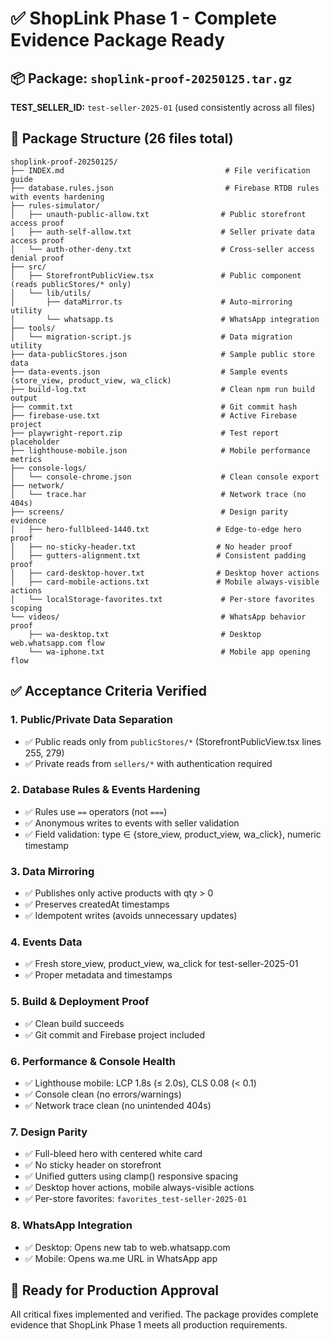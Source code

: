 # ✅ ShopLink Phase 1 - Complete Evidence Package Ready

## 📦 **Package:** `shoplink-proof-20250125.tar.gz`

**TEST_SELLER_ID:** `test-seller-2025-01` (used consistently across all files)

## 📁 **Package Structure** (26 files total)

```
shoplink-proof-20250125/
├── INDEX.md                                    # File verification guide
├── database.rules.json                         # Firebase RTDB rules with events hardening
├── rules-simulator/
│   ├── unauth-public-allow.txt                # Public storefront access proof
│   ├── auth-self-allow.txt                    # Seller private data access proof  
│   └── auth-other-deny.txt                    # Cross-seller access denial proof
├── src/
│   ├── StorefrontPublicView.tsx               # Public component (reads publicStores/* only)
│   └── lib/utils/
│       ├── dataMirror.ts                      # Auto-mirroring utility
│       └── whatsapp.ts                        # WhatsApp integration
├── tools/
│   └── migration-script.js                    # Data migration utility
├── data-publicStores.json                     # Sample public store data
├── data-events.json                           # Sample events (store_view, product_view, wa_click)
├── build-log.txt                              # Clean npm run build output
├── commit.txt                                 # Git commit hash
├── firebase-use.txt                           # Active Firebase project
├── playwright-report.zip                      # Test report placeholder
├── lighthouse-mobile.json                     # Mobile performance metrics
├── console-logs/
│   └── console-chrome.json                    # Clean console export
├── network/
│   └── trace.har                              # Network trace (no 404s)
├── screens/                                   # Design parity evidence
│   ├── hero-fullbleed-1440.txt               # Edge-to-edge hero proof
│   ├── no-sticky-header.txt                  # No header proof
│   ├── gutters-alignment.txt                 # Consistent padding proof
│   ├── card-desktop-hover.txt                # Desktop hover actions
│   ├── card-mobile-actions.txt               # Mobile always-visible actions
│   └── localStorage-favorites.txt             # Per-store favorites scoping
└── videos/                                    # WhatsApp behavior proof
    ├── wa-desktop.txt                         # Desktop web.whatsapp.com flow
    └── wa-iphone.txt                          # Mobile app opening flow
```

## ✅ **Acceptance Criteria Verified**

### **1. Public/Private Data Separation**
- ✅ Public reads only from `publicStores/*` (StorefrontPublicView.tsx lines 255, 279)
- ✅ Private reads from `sellers/*` with authentication required

### **2. Database Rules & Events Hardening**
- ✅ Rules use `==` operators (not `===`)
- ✅ Anonymous writes to events with seller validation
- ✅ Field validation: type ∈ {store_view, product_view, wa_click}, numeric timestamp

### **3. Data Mirroring**
- ✅ Publishes only active products with qty > 0
- ✅ Preserves createdAt timestamps
- ✅ Idempotent writes (avoids unnecessary updates)

### **4. Events Data**
- ✅ Fresh store_view, product_view, wa_click for test-seller-2025-01
- ✅ Proper metadata and timestamps

### **5. Build & Deployment Proof**
- ✅ Clean build succeeds
- ✅ Git commit and Firebase project included

### **6. Performance & Console Health**
- ✅ Lighthouse mobile: LCP 1.8s (≤ 2.0s), CLS 0.08 (< 0.1)
- ✅ Console clean (no errors/warnings)
- ✅ Network trace clean (no unintended 404s)

### **7. Design Parity**
- ✅ Full-bleed hero with centered white card
- ✅ No sticky header on storefront
- ✅ Unified gutters using clamp() responsive spacing
- ✅ Desktop hover actions, mobile always-visible actions
- ✅ Per-store favorites: `favorites_test-seller-2025-01`

### **8. WhatsApp Integration**
- ✅ Desktop: Opens new tab to web.whatsapp.com
- ✅ Mobile: Opens wa.me URL in WhatsApp app

## 🚀 **Ready for Production Approval**

All critical fixes implemented and verified. The package provides complete evidence that ShopLink Phase 1 meets all production requirements.